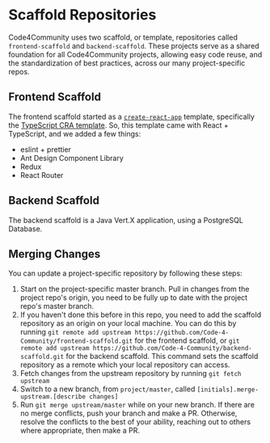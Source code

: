 # Scaffold Repositories

Code4Community uses two scaffold, or template, repositories called `frontend-scaffold` and `backend-scaffold`. These projects serve as a shared foundation for all Code4Community projects, allowing easy code reuse, and the standardization of best practices, across our many project-specific repos.  

## Frontend Scaffold

The frontend scaffold started as a [`create-react-app`](https://create-react-app.dev) template, specifically the [TypeScript CRA template](https://create-react-app.dev/docs/adding-typescript/#installation). So, this template came with React + TypeScript, and we added a few things: 
- eslint + prettier
- Ant Design Component Library
- Redux
- React Router

## Backend Scaffold

The backend scaffold is a Java Vert.X application, using a PostgreSQL Database. 

## Merging Changes

You can update a project-specific repository by following these steps:

1. Start on the project-specific master branch. Pull in changes from the project repo's origin, you need to be fully up to date with the project repo's master branch. 
2. If you haven't done this before in this repo, you need to add the scaffold repository as an origin on your local machine. You can do this by running `git remote add upstream https://github.com/Code-4-Community/frontend-scaffold.git` for the frontend scaffold, or `git remote add upstream https://github.com/Code-4-Community/backend-scaffold.git` for the backend scaffold. This command sets the scaffold repository as a remote which your local repository can access. 
3. Fetch changes from the upstream repository by running `git fetch upstream`
4. Switch to a new branch, from `project/master`, called `[initials].merge-upstream.[describe changes]`
5. Run `git merge upstream/master` while on your new branch. If there are no merge conflicts, push your branch and make a PR. Otherwise, resolve the conflicts to the best of your ability, reaching out to others where appropriate, then make a PR. 

